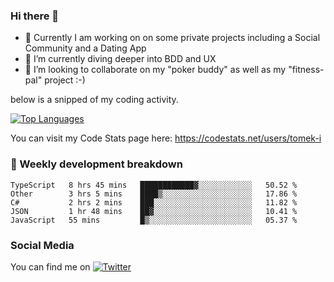 ### Hi there 👋


- 🔭 Currently I am working on on some private projects including a Social Community and a Dating App
- 🌱 I’m currently diving deeper into BDD and UX
- 👯 I’m looking to collaborate on my "poker buddy" as well as my "fitness-pal" project :-)

below is a snipped of my coding activity.
<!--
**tomek-i/tomek-i** is a ✨ _special_ ✨ repository because its `README.md` (this file) appears on your GitHub profile.

Here are some ideas to get you started:

- 🔭 I’m currently working on ...
- 🌱 I’m currently learning ...
- 👯 I’m looking to collaborate on ...
- 🤔 I’m looking for help with ...
- 💬 Ask me about ...
- 📫 How to reach me: ...
- 😄 Pronouns: ...
- ⚡ Fun fact: ...
-->
[![Top Languages](https://github-readme-stats.vercel.app/api/top-langs/?username=tomek-i&layout=compact)](https://github.com/tomek-i)

You can visit my Code Stats page here: https://codestats.net/users/tomek-i

### 💬 Weekly development breakdown
<!--START_SECTION:waka-->
```text
TypeScript   8 hrs 45 mins   ████████████▓░░░░░░░░░░░░   50.52 % 
Other        3 hrs 5 mins    ████▒░░░░░░░░░░░░░░░░░░░░   17.86 % 
C#           2 hrs 2 mins    ███░░░░░░░░░░░░░░░░░░░░░░   11.82 % 
JSON         1 hr 48 mins    ██▓░░░░░░░░░░░░░░░░░░░░░░   10.41 % 
JavaScript   55 mins         █▒░░░░░░░░░░░░░░░░░░░░░░░   05.37 % 
```
<!--END_SECTION:waka-->

<!-- Actual text -->

### Social Media
You can find me on [![Twitter][1.2]][1]

<!-- Icons -->

[1.2]: http://i.imgur.com/wWzX9uB.png 


<!-- Links to your social media accounts -->

[1]: https://twitter.com/tomek_i
